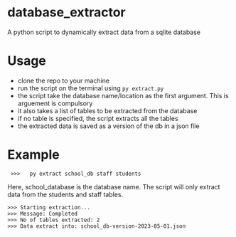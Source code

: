 # database_extractor
A python script to dynamically extract data from a sqlite database

# Usage
- clone the repo to your machine
- run the script on the terminal using `py extract.py`
- the script take the database name/location as the first argument. This is arguement is compulsory
- it also takes a list of tables to be extracted from the database
- if no table is specified, the script extracts all the tables
- the extracted data is saved as a version of the db in a json file

# Example
```
 >>>   py extract school_db staff students
```
Here, school_database is the database name. The script will only extract data from the students and staff tables.
```
>>> Starting extraction...
>>> Message: Completed
>>> No of tables extracted: 2
>>> Data extract into: school_db-version-2023-05-01.json
```